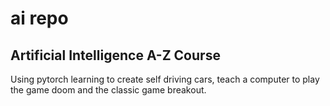 # ai repo
## Artificial Intelligence A-Z Course
Using pytorch learning to create self driving cars, teach a computer to play the game doom and the classic game breakout.